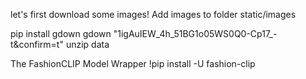 let's first download some images! Add images to folder static/images

pip install gdown
gdown "1igAuIEW_4h_51BG1o05WS0Q0-Cp17_-t&confirm=t"
unzip data

The FashionCLIP Model Wrapper
!pip install -U fashion-clip

